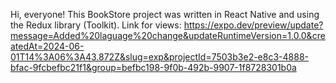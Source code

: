 Hi, everyone!
This BookStore project was written in React Native and using the Redux library (Toolkit).
Link for views: 
https://expo.dev/preview/update?message=Added%20laguage%20change&updateRuntimeVersion=1.0.0&createdAt=2024-06-01T14%3A06%3A43.872Z&slug=exp&projectId=7503b3e2-e8c3-4888-bfac-9fcbefbc21f1&group=befbc198-9f0b-492b-9907-1f8728301b0a
